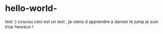 # hello-world-
test :)
coucou ceci est un test , je viens d apprendre a danser le jump je suis trop heureux !
